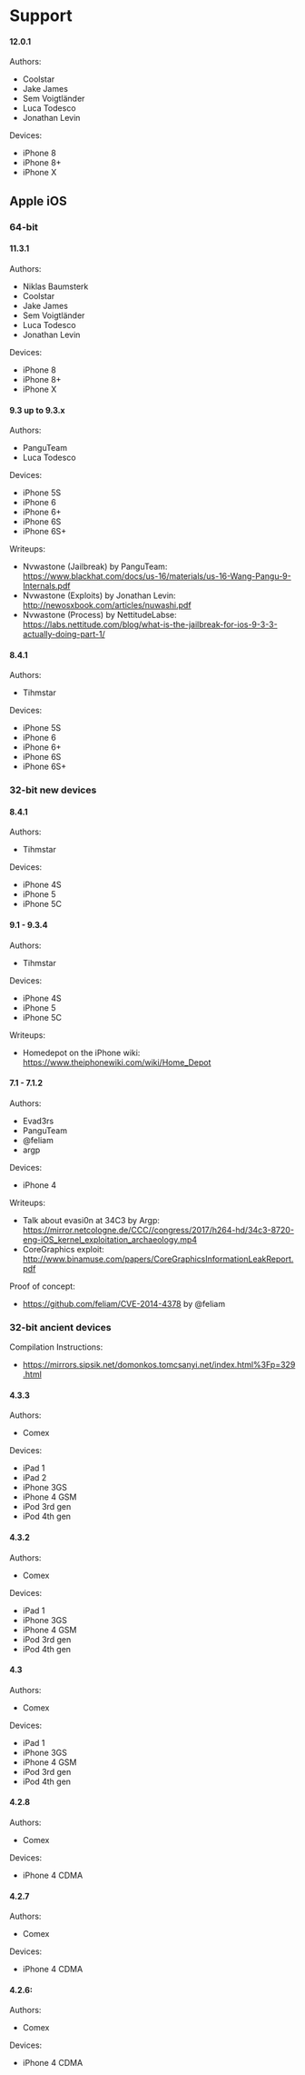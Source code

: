 # Support

#### 12.0.1
Authors:
- Coolstar
- Jake James
- Sem Voigtländer
- Luca Todesco
- Jonathan Levin

Devices:
- iPhone 8
- iPhone 8+
- iPhone X

## Apple iOS
### 64-bit

#### 11.3.1
Authors:
- Niklas Baumsterk
- Coolstar
- Jake James
- Sem Voigtländer
- Luca Todesco
- Jonathan Levin

Devices:
- iPhone 8
- iPhone 8+
- iPhone X

#### 9.3 up to 9.3.x
Authors:
- PanguTeam
- Luca Todesco

Devices:
- iPhone 5S
- iPhone 6
- iPhone 6+
- iPhone 6S
- iPhone 6S+

Writeups:
- Nvwastone (Jailbreak) by PanguTeam: https://www.blackhat.com/docs/us-16/materials/us-16-Wang-Pangu-9-Internals.pdf
- Nvwastone (Exploits) by Jonathan Levin: http://newosxbook.com/articles/nuwashi.pdf
- Nvwastone (Process) by NettitudeLabse:  https://labs.nettitude.com/blog/what-is-the-jailbreak-for-ios-9-3-3-actually-doing-part-1/

#### 8.4.1
Authors:
- Tihmstar

Devices:
- iPhone 5S
- iPhone 6
- iPhone 6+
- iPhone 6S
- iPhone 6S+

### 32-bit new devices
#### 8.4.1
Authors: 
- Tihmstar

Devices:
- iPhone 4S
- iPhone 5
- iPhone 5C

#### 9.1 - 9.3.4
Authors:
- Tihmstar

Devices:
- iPhone 4S
- iPhone 5
- iPhone 5C

Writeups:
- Homedepot on the iPhone wiki: https://www.theiphonewiki.com/wiki/Home_Depot

#### 7.1 - 7.1.2
Authors:
- Evad3rs
- PanguTeam
- @feliam
- argp

Devices:
- iPhone 4

Writeups:
- Talk about evasi0n at 34C3 by Argp: https://mirror.netcologne.de/CCC//congress/2017/h264-hd/34c3-8720-eng-iOS_kernel_exploitation_archaeology.mp4
- CoreGraphics exploit: http://www.binamuse.com/papers/CoreGraphicsInformationLeakReport.pdf

Proof of concept: 
- https://github.com/feliam/CVE-2014-4378 by @feliam

### 32-bit ancient devices
Compilation Instructions:
- https://mirrors.sipsik.net/domonkos.tomcsanyi.net/index.html%3Fp=329.html

#### 4.3.3
Authors:
- Comex

Devices:
- iPad 1
- iPad 2
- iPhone 3GS
- iPhone 4 GSM
- iPod 3rd gen
- iPod 4th gen

#### 4.3.2
Authors:
- Comex

Devices:
- iPad 1
- iPhone 3GS
- iPhone 4 GSM
- iPod 3rd gen
- iPod 4th gen

#### 4.3
Authors:
- Comex

Devices:
- iPad 1
- iPhone 3GS
- iPhone 4 GSM
- iPod 3rd gen
- iPod 4th gen

#### 4.2.8
Authors:
- Comex

Devices:
- iPhone 4 CDMA

#### 4.2.7
Authors:
- Comex

Devices:
- iPhone 4 CDMA

#### 4.2.6: 
Authors:
- Comex

Devices:
- iPhone 4 CDMA
